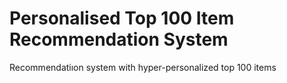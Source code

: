 # Personalised Top 100 Item Recommendation System
Recommendatiıon system with hyper-personalized top 100 items
